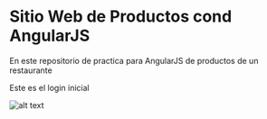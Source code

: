 # Sitio Web de Productos cond AngularJS

En este repositorio de practica para AngularJS de productos de un restaurante

Este es el login inicial

![alt text](https://github.com/dmunoz05/products-AngularJS/portada.png)